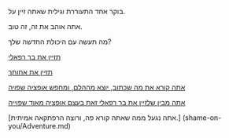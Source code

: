 בוקר אחד התעוררת וגילית שאתה זיין על.

אתה אוהב את זה, זה טוב.

מה תעשה עם היכולת החדשה שלך?

[תזיין את בר רפאלי](bar/bar.md)

[תזיין את אחותך](sister/your-sister.md)

[אתה קורא את מה שכתוב, יוצא מההלם, ומחפש אופציה שפויה](sane-option/fresh-start.md)

[אתה מבין שלזיין את בר רפאלי זאת בעצם אופציה מאוד שפוייה](bar/bar.md)

[אתה נגעל ממה שאתה קורא פה, ורוצה הרפתקאה אמיתית.] (shame-on-you/Adventure.md)